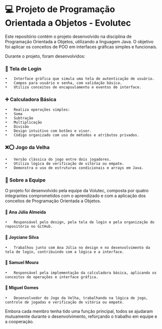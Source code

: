 # 💻 Projeto de Programação Orientada a Objetos - Evolutec

Este repositório contém o projeto desenvolvido na disciplina de Programação Orientada a Objetos, utilizando a linguagem Java. O objetivo foi aplicar os conceitos de POO em interfaces gráficas simples e funcionais.

Durante o projeto, foram desenvolvidos:

### 🔐 Tela de Login
	•	Interface gráfica que simula uma tela de autenticação de usuário.
	•	Campos para usuário e senha, com validação básica.
	•	Utiliza conceitos de encapsulamento e eventos de interface.

### ➕ Calculadora Básica
	•	Realiza operações simples:
	•	Soma
	•	Subtração
	•	Multiplicação
	•	Divisão
	•	Design intuitivo com botões e visor.
	•	Código organizado com uso de métodos e atributos privados.

### ❌⭕ Jogo da Velha
	•	Versão clássica do jogo entre dois jogadores.
	•	Utiliza lógica de verificação de vitória ou empate.
	•	Demonstra o uso de estruturas condicionais e arrays em Java.

### 👥 Sobre a Equipe

O projeto foi desenvolvido pela equipe da Volutec, composta por quatro integrantes comprometidos com o aprendizado e com a aplicação dos conceitos de Programação Orientada a Objetos.

#### 👩 Ana Júlia Almeida
	•	Responsável pelo design, pela tela de login e pela organização do repositório no GitHub.

#### 👩 Joyciane Silva
	•	Trabalhou junto com Ana Júlia no design e no desenvolvimento da tela de login, contribuindo com a lógica e a interface.

#### 👨 Samuel Moura
	•	Responsável pela implementação da calculadora básica, aplicando os conceitos de operações e interface gráfica.

#### 👨 Miguel Gomes
	•	Desenvolvedor do Jogo da Velha, trabalhando na lógica de jogo, controle de jogadas e verificação de vitória ou empate.

Embora cada membro tenha tido uma função principal, todos se ajudaram mutuamente durante o desenvolvimento, reforçando o trabalho em equipe e a cooperação.



